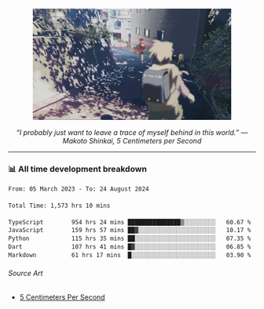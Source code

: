 <p align="center"><img src="asset/header.jpg" width="80%"/></p>
<p align="center"><i>“I probably just want to leave a trace of myself behind in this world.” ― Makoto Shinkai, 5 Centimeters per Second</i></p>

---
<!--
<details>
  <summary>📃 My Resume</summary>

### Education

- 📖 **Computer Science**\
📆 10/2021 - present\
📍 **Thang Long University** - Hoang Mai, Hanoi, Vietnam

### Experience

<img align="right" src="https://img.shields.io/badge/Figma-F24E1E?style=flat&logo=figma&logoColor=white"/>
<img align="right" src="https://img.shields.io/badge/node.js-6DA55F?style=flat&logo=node.js&logoColor=white"/>
<img align="right" src="https://img.shields.io/badge/Next.js-black?style=flat&logo=next.js&logoColor=white"/>
<img align="right" src="https://img.shields.io/badge/TypeScript-007ACC?style=flat&logo=typescript&logoColor=white"/>


- 👨‍💻 **Frontend Web Intern**\
📆 07/2023 - present\
📍 **MQ ICT Solutions** - Hoang Mai, Hanoi, Vietnam
</details> 
-->

### 📊 All time development breakdown

<!--START_SECTION:waka-->

```txt
From: 05 March 2023 - To: 24 August 2024

Total Time: 1,573 hrs 10 mins

TypeScript        954 hrs 24 mins ███████████████▒░░░░░░░░░   60.67 %
JavaScript        159 hrs 57 mins ██▓░░░░░░░░░░░░░░░░░░░░░░   10.17 %
Python            115 hrs 35 mins ██░░░░░░░░░░░░░░░░░░░░░░░   07.35 %
Dart              107 hrs 41 mins █▓░░░░░░░░░░░░░░░░░░░░░░░   06.85 %
Markdown          61 hrs 17 mins  █░░░░░░░░░░░░░░░░░░░░░░░░   03.90 %
```

<!--END_SECTION:waka-->

###### Source Art

-  [5 Centimeters Per Second](https://wallhaven.cc/w/nrowq1)

